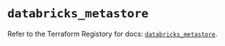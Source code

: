 # `databricks_metastore`

Refer to the Terraform Registory for docs: [`databricks_metastore`](https://registry.terraform.io/providers/databricks/databricks/1.27.0/docs/resources/metastore).
